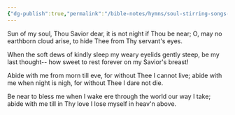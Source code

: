 ```yaml
---
{"dg-publish":true,"permalink":"/bible-notes/hymns/soul-stirring-songs-and-hymns/sun-of-my-soul/","title":"Sun of My Soul","created":"","updated":""}
---
```



Sun of my soul, Thou Savior dear,
it is not night if Thou be near;
O, may no earthborn cloud arise,
to hide Thee from Thy servant's eyes.

When the soft dews of kindly sleep
my weary eyelids gently steep,
be my last thought-- how sweet to rest
forever on my Savior's breast!

Abide with me from morn till eve,
for without Thee I cannot live;
abide with me when night is nigh,
for without Thee I dare not die.

Be near to bless me when I wake
ere through the world our way I take;
abide with me till in Thy love
I lose myself in heav'n above.